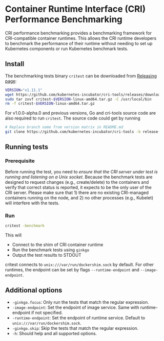 # Container Runtime Interface (CRI) Performance Benchmarking

CRI performance benchmarking provides a benchmarking framework for CRI-compatible container runtimes.  This allows the CRI runtime developers to benchmark the performance of their runtime without needing to set up Kubernetes components or run Kubernetes benchmark tests.

## Install

The benchmarking tests binary `critest` can be downloaded from [Releasing page](https://github.com/kubernetes-incubator/cri-tools/releases):

```sh
VERSION="v1.11.1"
wget https://github.com/kubernetes-incubator/cri-tools/releases/download/$VERSION/critest-$VERSION-linux-amd64.tar.gz
sudo tar zxvf critest-$VERSION-linux-amd64.tar.gz -C /usr/local/bin
rm -f critest-$VERSION-linux-amd64.tar.gz
```

For v1.0.0-alpha.0 and previous versions, Go and cri-tools source code are also required to run `critest`. The source code could get by running

```sh
# Replace branch name from version matrix in README.md
git clone https://github.com/kubernetes-incubator/cri-tools -b release-1.9 $GOPATH/src/github.com/kubernetes-incubator/cri-tools
```

## Running tests

### Prerequisite

Before running the test, you need to _ensure that the CRI server under test is running and listening on a Unix socket_. Because the benchmark tests are designed to request changes (e.g., create/delete) to the containers and verify that correct status is reported, it expects to be the only user of the CRI server. Please make sure that 1) there are no existing CRI-managed containers running on the node, and 2) no other processes (e.g., Kubelet) will interfere with the tests.

### Run

```sh
critest -benchmark
```

This will

- Connect to the shim of CRI container runtime
- Run the benchmark tests using `ginkgo`
- Output the test results to STDOUT

critest connects to `unix:///var/run/dockershim.sock` by default. For other runtimes, the endpoint can be set by flags `--runtime-endpoint` and `--image-endpoint`.

## Additional options

- `-ginkgo.focus`: Only run the tests that match the regular expression.
- `-image-endpoint`: Set the endpoint of image service. Same with runtime-endpoint if not specified.
- `-runtime-endpoint`: Set the endpoint of runtime service. Default to `unix:///var/run/dockershim.sock`.
- `-ginkgo.skip`: Skip the tests that match the regular expression.
- `-h`: Should help and all supported options.
